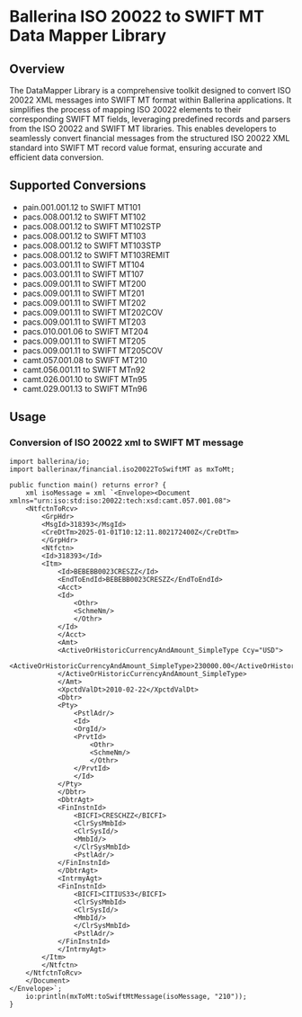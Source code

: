 # Ballerina ISO 20022 to SWIFT MT Data Mapper Library

## Overview

The DataMapper Library is a comprehensive toolkit designed to convert ISO 20022 XML messages into SWIFT MT format within Ballerina applications. It simplifies the process of mapping ISO 20022 elements to their corresponding SWIFT MT fields, leveraging predefined records and parsers from the ISO 20022 and SWIFT MT libraries. This enables developers to seamlessly convert financial messages from the structured ISO 20022 XML standard into SWIFT MT record value format, ensuring accurate and efficient data conversion.

## Supported Conversions

- pain.001.001.12 to SWIFT MT101
- pacs.008.001.12 to SWIFT MT102
- pacs.008.001.12 to SWIFT MT102STP
- pacs.008.001.12 to SWIFT MT103
- pacs.008.001.12 to SWIFT MT103STP
- pacs.008.001.12 to SWIFT MT103REMIT
- pacs.003.001.11 to SWIFT MT104
- pacs.003.001.11 to SWIFT MT107
- pacs.009.001.11 to SWIFT MT200
- pacs.009.001.11 to SWIFT MT201
- pacs.009.001.11 to SWIFT MT202
- pacs.009.001.11 to SWIFT MT202COV
- pacs.009.001.11 to SWIFT MT203
- pacs.010.001.06 to SWIFT MT204
- pacs.009.001.11 to SWIFT MT205
- pacs.009.001.11 to SWIFT MT205COV
- camt.057.001.08 to SWIFT MT210
- camt.056.001.11 to SWIFT MTn92
- camt.026.001.10 to SWIFT MTn95
- camt.029.001.13 to SWIFT MTn96

## Usage

### Conversion of ISO 20022 xml to SWIFT MT message

```ballerina
import ballerina/io;
import ballerinax/financial.iso20022ToSwiftMT as mxToMt;

public function main() returns error? {
    xml isoMessage = xml `<Envelope><Document xmlns="urn:iso:std:iso:20022:tech:xsd:camt.057.001.08">
    <NtfctnToRcv>
        <GrpHdr>
        <MsgId>318393</MsgId>
        <CreDtTm>2025-01-01T10:12:11.802172400Z</CreDtTm>
        </GrpHdr>
        <Ntfctn>
        <Id>318393</Id>
        <Itm>
            <Id>BEBEBB0023CRESZZ</Id>
            <EndToEndId>BEBEBB0023CRESZZ</EndToEndId>
            <Acct>
            <Id>
                <Othr>
                <SchmeNm/>
                </Othr>
            </Id>
            </Acct>
            <Amt>
            <ActiveOrHistoricCurrencyAndAmount_SimpleType Ccy="USD">
                <ActiveOrHistoricCurrencyAndAmount_SimpleType>230000.00</ActiveOrHistoricCurrencyAndAmount_SimpleType>
            </ActiveOrHistoricCurrencyAndAmount_SimpleType>
            </Amt>
            <XpctdValDt>2010-02-22</XpctdValDt>
            <Dbtr>
            <Pty>
                <PstlAdr/>
                <Id>
                <OrgId/>
                <PrvtId>
                    <Othr>
                    <SchmeNm/>
                    </Othr>
                </PrvtId>
                </Id>
            </Pty>
            </Dbtr>
            <DbtrAgt>
            <FinInstnId>
                <BICFI>CRESCHZZ</BICFI>
                <ClrSysMmbId>
                <ClrSysId/>
                <MmbId/>
                </ClrSysMmbId>
                <PstlAdr/>
            </FinInstnId>
            </DbtrAgt>
            <IntrmyAgt>
            <FinInstnId>
                <BICFI>CITIUS33</BICFI>
                <ClrSysMmbId>
                <ClrSysId/>
                <MmbId/>
                </ClrSysMmbId>
                <PstlAdr/>
            </FinInstnId>
            </IntrmyAgt>
        </Itm>
        </Ntfctn>
    </NtfctnToRcv>
    </Document>
</Envelope>`;
    io:println(mxToMt:toSwiftMtMessage(isoMessage, "210"));
}
```
